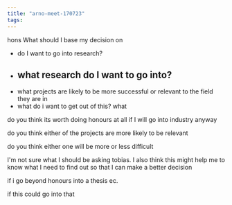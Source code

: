 ```yaml
---
title: "arno-meet-170723"
tags: 
---
```



hons What should I base my decision on
- do I want to go into research?
- what research do I want to go into?
	- 
- what projects are likely to be more successful or relevant to the field they are in
- what do i want to get out of this? what 

do you think its worth doing honours at all if I will go into industry anyway

do you think either of the projects are more likely to be relevant 

do you think either one will be more or less difficult

I'm not sure what I should be asking tobias. I also think this might help me to know what I need to find out so that I can make a better decision

if i go beyond honours into  a thesis ec.

if this could go into that
